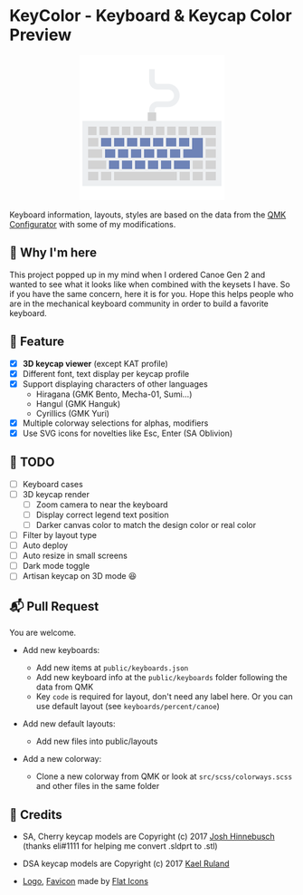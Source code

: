 # KeyColor - Keyboard & Keycap Color Preview

<p align="center">
    <img src="./public/logo256.png"/>
</p>

Keyboard information, layouts, styles are based on the data from the [QMK Configurator](https://config.qmk.fm/) with some of my modifications.

## 🥳 Why I'm here
This project popped up in my mind when I ordered Canoe Gen 2 and wanted to see what it looks like when combined with the keysets I have. So if you have the same concern, here it is for you. Hope this helps people who are in the mechanical keyboard community in order to build a favorite keyboard.

## 🎉 Feature
- [x] **3D keycap viewer** (except KAT profile)
- [x] Different font, text display per keycap profile
- [x] Support displaying characters of other languages
    - Hiragana (GMK Bento, Mecha-01, Sumi...)
    - Hangul (GMK Hanguk)
    - Cyrillics (GMK Yuri)
- [x] Multiple colorway selections for alphas, modifiers
- [x] Use SVG icons for novelties like Esc, Enter (SA Oblivion)

## 🎨 TODO
- [ ] Keyboard cases
- [ ] 3D keycap render
    - [ ] Zoom camera to near the keyboard
    - [ ] Display correct legend text position
    - [ ] Darker canvas color to match the design color or real color
- [ ] Filter by layout type
- [ ] Auto deploy
- [ ] Auto resize in small screens
- [ ] Dark mode toggle
- [ ] Artisan keycap on 3D mode 😆

## 📬 Pull Request
You are welcome.

- Add new keyboards:
    - Add new items at `public/keyboards.json`
    - Add new keyboard info at the `public/keyboards` folder following the data from QMK
    - Key `code` is required for layout, don't need any label here. Or you can use default layout (see `keyboards/percent/canoe`)

- Add new default layouts:
    - Add new files into public/layouts

- Add a new colorway:
    - Clone a new colorway from QMK or look at `src/scss/colorways.scss` and other files in the same folder


## 📝 Credits
- SA, Cherry keycap models are Copyright (c) 2017 [Josh Hinnebusch](https://github.com/hineybush) (thanks eli#1111 for helping me convert .sldprt to .stl)
- DSA keycap models are Copyright (c) 2017 [Kael Ruland](https://www.reddit.com/user/the_television)

- [Logo], [Favicon] made by [Flat Icons](https://www.flaticon.com)

[Logo]: https://www.flaticon.com/free-icon/keyboard_2867576
[Favicon]: https://www.flaticon.com/free-icon/keyboard_2764814
